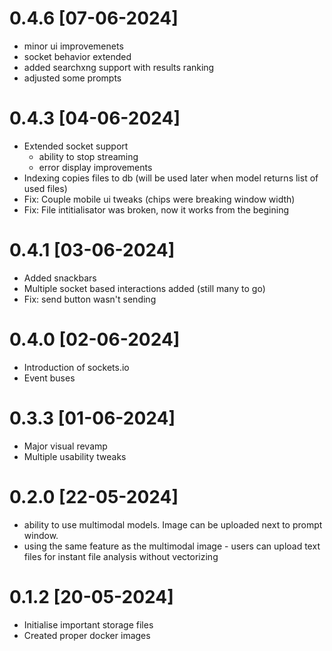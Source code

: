 # 0.4.6 [07-06-2024]

- minor ui improvemenets
- socket behavior extended
- added searchxng support with results ranking
- adjusted some prompts

# 0.4.3 [04-06-2024]

- Extended socket support
    - ability to stop streaming
    - error display improvements
- Indexing copies files to db (will be used later when model returns list of used files)
- Fix: Couple mobile ui tweaks (chips were breaking window width)
- Fix: File intitialisator was broken, now it works from the begining

# 0.4.1 [03-06-2024]

- Added snackbars
- Multiple socket based interactions added (still many to go)
- Fix: send button wasn't sending

# 0.4.0 [02-06-2024]
- Introduction of sockets.io
- Event buses

# 0.3.3 [01-06-2024]

- Major visual revamp
- Multiple usability tweaks

# 0.2.0 [22-05-2024]

- ability to use multimodal models. Image can be uploaded next to prompt window.
- using the same feature as the multimodal image - users can upload text files for instant file analysis without vectorizing

# 0.1.2 [20-05-2024]

- Initialise important storage files
- Created proper docker images